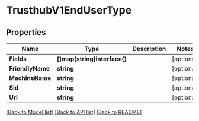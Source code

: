 # TrusthubV1EndUserType

## Properties

Name | Type | Description | Notes
------------ | ------------- | ------------- | -------------
**Fields** | **[]map[string]interface{}** |  | [optional] 
**FriendlyName** | **string** |  | [optional] 
**MachineName** | **string** |  | [optional] 
**Sid** | **string** |  | [optional] 
**Url** | **string** |  | [optional] 

[[Back to Model list]](../README.md#documentation-for-models) [[Back to API list]](../README.md#documentation-for-api-endpoints) [[Back to README]](../README.md)


